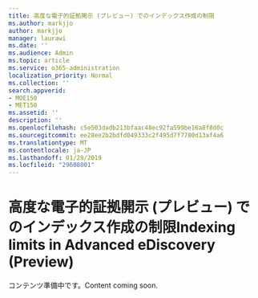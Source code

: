```yaml
---
title: 高度な電子的証拠開示 (プレビュー) でのインデックス作成の制限
ms.author: markjjo
author: markjjo
manager: laurawi
ms.date: ''
ms.audience: Admin
ms.topic: article
ms.service: o365-administration
localization_priority: Normal
ms.collection: ''
search.appverid:
- MOE150
- MET150
ms.assetid: ''
description: ''
ms.openlocfilehash: c5e503dadb213bfaac48ec92fa599be16a8f8d0c
ms.sourcegitcommit: ee28ee2b2bdfd049333c2f495d7f7780d13af4a6
ms.translationtype: MT
ms.contentlocale: ja-JP
ms.lasthandoff: 01/29/2019
ms.locfileid: "29608001"
---
```

# <a name="indexing-limits-in-advanced-ediscovery-preview"></a><span data-ttu-id="4ca7b-102">高度な電子的証拠開示 (プレビュー) でのインデックス作成の制限</span><span class="sxs-lookup"><span data-stu-id="4ca7b-102">Indexing limits in Advanced eDiscovery (Preview)</span></span>

<span data-ttu-id="4ca7b-103">コンテンツ準備中です。</span><span class="sxs-lookup"><span data-stu-id="4ca7b-103">Content coming soon.</span></span>
